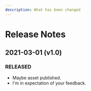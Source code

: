 ```yaml
---
description: What has been changed
---
```


# Release Notes

## 2021-03-01 \(v1.0\)

### RELEASED

* Maybe asset published.
* I'm in expectation of your feedback.

